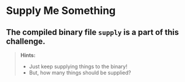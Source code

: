 # Supply Me Something

## The compiled binary file **`supply`** is a part of this challenge.

> **Hints:**
>	- Just keep supplying things to the binary!
>	- But, how many things should be supplied?
